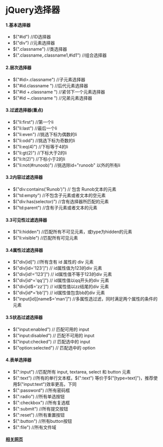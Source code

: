 # jQuery选择器

#### 1.基本选择器

- $("#id")            //ID选择器
- $("div")            //元素选择器
- $(".classname")     //类选择器
- $(".classname,.classname1,#id1")     //组合选择器

#### 2.层次选择器

- $("#id>.classname")    //子元素选择器
- $("#id.classname ")    //后代元素选择器
- $("#id +.classname ")    //紧邻下一个元素选择器
- $("#id ~.classname ")    //兄弟元素选择器

#### 3.过滤选择器(重点)

- $("li:first")    //第一个li
- $("li:last")     //最后一个li
- $("li:even")     //挑选下标为偶数的li
- $("li:odd")      //挑选下标为奇数的li
- $("li:eq(4)")    //下标等于4的li
- $("li:gt(2)")    //下标大于2的li
- $("li:lt(2)")    //下标小于2的li
- $("li:not(#runoob)") //挑选除id="runoob" 以外的所有li

#### 3.2内容过滤选择器

- $("div:contains('Runob')")    // 包含 Runob文本的元素
- $("td:empty")                 //不包含子元素或者文本的空元素
- $("div:has(selector)")        //含有选择器所匹配的元素
- $("td:parent")                //含有子元素或者文本的元素

#### 3.3可见性过滤选择器

- $("li:hidden")       //匹配所有不可见元素，或type为hidden的元素
- $("li:visible")      //匹配所有可见元素

#### 3.4属性过滤选择器

- $("div[id]")        //所有含有 id 属性的 div 元素
- $("div[id='123']")        // id属性值为123的div 元素
- $("div[id!='123']")        // id属性值不等于123的div 元素
- $("div[id^='qq']")        // id属性值以qq开头的div 元素
- $("div[id$='zz']")        // id属性值以zz结尾的div 元素
- $("div[id*='bb']")        // id属性值包含bb的div 元素
- $("input[id][name$='man']") //多属性选过滤，同时满足两个属性的条件的元素

#### 3.5状态过滤选择器

- $("input:enabled")    // 匹配可用的 input
- $("input:disabled")   // 匹配不可用的 input
- $("input:checked")    // 匹配选中的 input
- $("option:selected")  // 匹配选中的 option

#### 4.表单选择器

- $(":input")      //匹配所有 input, textarea, select 和 button 元素
- $(":text")       //所有的单行文本框，$(":text") 等价于$("[type=text]")，推荐使用$("input:text")效率更高，下同
- $(":password")   //所有密码框
- $(":radio")      //所有单选按钮
- $(":checkbox")   //所有复选框
-  $(":submit")     //所有提交按钮
- $(":reset")      //所有重置按钮
- $(":button")     //所有button按钮
- $(":file")       //所有文件域

#### [相关网页](http://www.runoob.com/jquery/jquery-ref-selectors.html)